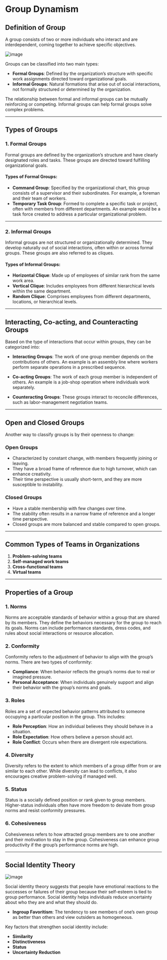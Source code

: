 

# Group Dynamism

## Definition of Group

A group consists of two or more individuals who interact and are interdependent, coming together to achieve specific objectives.

![image](https://github.com/user-attachments/assets/943caad4-89fc-4958-b0b5-4f470519259e)

Groups can be classified into two main types:

- **Formal Groups**: Defined by the organization’s structure with specific work assignments directed toward organizational goals.
- **Informal Groups**: Natural formations that arise out of social interactions, not formally structured or determined by the organization.

The relationship between formal and informal groups can be mutually reinforcing or competing. Informal groups can help formal groups solve complex problems.

---

## Types of Groups

### 1. **Formal Groups**

Formal groups are defined by the organization’s structure and have clearly designated roles and tasks. These groups are directed toward fulfilling organizational goals.

#### Types of Formal Groups:

- **Command Group**: Specified by the organizational chart, this group consists of a supervisor and their subordinates. For example, a foreman and their team of workers.
- **Temporary Task Group**: Formed to complete a specific task or project, often with members from different departments. An example would be a task force created to address a particular organizational problem.

---

### 2. **Informal Groups**

Informal groups are not structured or organizationally determined. They develop naturally out of social interactions, often within or across formal groups. These groups are also referred to as cliques.

#### Types of Informal Groups:

- **Horizontal Clique**: Made up of employees of similar rank from the same work area.
- **Vertical Clique**: Includes employees from different hierarchical levels within the same department.
- **Random Clique**: Comprises employees from different departments, locations, or hierarchical levels.

---

## Interacting, Co-acting, and Counteracting Groups

Based on the type of interactions that occur within groups, they can be categorized into:

- **Interacting Groups**: The work of one group member depends on the contributions of others. An example is an assembly line where workers perform separate operations in a prescribed sequence.
  
- **Co-acting Groups**: The work of each group member is independent of others. An example is a job-shop operation where individuals work separately.

- **Counteracting Groups**: These groups interact to reconcile differences, such as labor-management negotiation teams.

---

## Open and Closed Groups

Another way to classify groups is by their openness to change:

### Open Groups
- Characterized by constant change, with members frequently joining or leaving.
- They have a broad frame of reference due to high turnover, which can enhance creativity.
- Their time perspective is usually short-term, and they are more susceptible to instability.

### Closed Groups
- Have a stable membership with few changes over time.
- The stability often results in a narrow frame of reference and a longer time perspective.
- Closed groups are more balanced and stable compared to open groups.

---

## Common Types of Teams in Organizations

1. **Problem-solving teams**
2. **Self-managed work teams**
3. **Cross-functional teams**
4. **Virtual teams**

---

## Properties of a Group

### 1. **Norms**
Norms are acceptable standards of behavior within a group that are shared by its members. They define the behaviors necessary for the group to reach its goals. Norms can include performance standards, dress codes, and rules about social interactions or resource allocation.

### 2. **Conformity**
Conformity refers to the adjustment of behavior to align with the group’s norms. There are two types of conformity:
- **Compliance**: When behavior reflects the group’s norms due to real or imagined pressure.
- **Personal Acceptance**: When individuals genuinely support and align their behavior with the group’s norms and goals.

### 3. **Roles**
Roles are a set of expected behavior patterns attributed to someone occupying a particular position in the group. This includes:
- **Role Perception**: How an individual believes they should behave in a situation.
- **Role Expectation**: How others believe a person should act.
- **Role Conflict**: Occurs when there are divergent role expectations.

### 4. **Diversity**
Diversity refers to the extent to which members of a group differ from or are similar to each other. While diversity can lead to conflicts, it also encourages creative problem-solving if managed well.

### 5. **Status**
Status is a socially defined position or rank given to group members. Higher-status individuals often have more freedom to deviate from group norms and resist conformity pressures.

### 6. **Cohesiveness**
Cohesiveness refers to how attracted group members are to one another and their motivation to stay in the group. Cohesiveness can enhance group productivity if the group’s performance norms are high.

---

## Social Identity Theory

![image](https://github.com/user-attachments/assets/6f893968-cd20-4e07-a630-5d5c0b8e6462)

Social identity theory suggests that people have emotional reactions to the successes or failures of their group because their self-esteem is tied to group performance. Social identity helps individuals reduce uncertainty about who they are and what they should do.

- **Ingroup Favoritism**: The tendency to see members of one’s own group as better than others and view outsiders as homogeneous.

Key factors that strengthen social identity include:
- **Similarity**
- **Distinctiveness**
- **Status**
- **Uncertainty Reduction**


